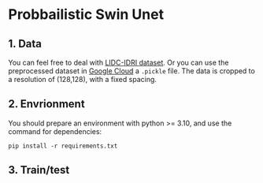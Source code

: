 # Probbailistic Swin Unet

## 1. Data
You can feel free to deal with [LIDC-IDRI dataset](https://www.cancerimagingarchive.net/collection/lidc-idri/). Or you can use the preprocessed dataset in [Google Cloud](https://drive.google.com/file/d/1VZmHbnwd-XkapzrsjL9yCrnT1ERDoqw9/view?usp=sharing) a `.pickle` file. The data is cropped to a resolution of (128,128), with a fixed spacing. 
## 2. Envrionment
You should prepare an environment with python >= 3.10, and use the command for dependencies:
```
pip install -r requirements.txt
```
## 3. Train/test
